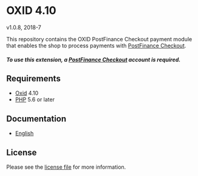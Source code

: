 # OXID 4.10

v1.0.8, 2018-7

This repository contains the OXID  PostFinance Checkout payment module that enables the shop to process payments with [PostFinance Checkout](https://www.postfinance.ch).

##### To use this extension, a [PostFinance Checkout](https://www.postfinance.ch) account is required.

## Requirements

* [Oxid](https://www.oxid-esales.com/) 4.10
* [PHP](http://php.net/) 5.6 or later

## Documentation

* [English](https://plugin-documentation.postfinance-checkout.ch/pfpayments/oxid-4.10/1.0.8/docs/en/documentation.html)

## License

Please see the [license file](https://github.com/pfpayments/oxid-4.10/blob/1.0.8/LICENSE) for more information.
